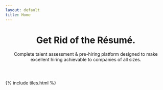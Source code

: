 ```yaml
---
layout: default
title: Home
---
```


<header>
<h1>Get Rid of the Résumé.<br /></h1>
<p>Complete talent assessment & pre-hiring platform designed
to make excellent hiring achievable to companies of all sizes.</p>
</header>

{% include tiles.html %}
